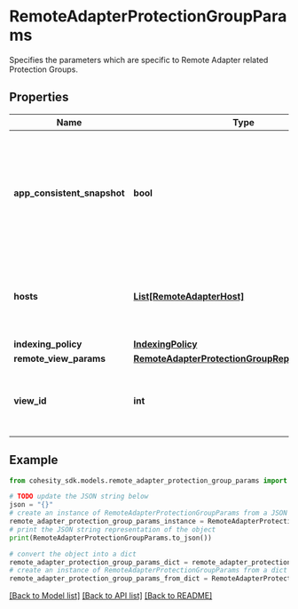 # RemoteAdapterProtectionGroupParams

Specifies the parameters which are specific to Remote Adapter related Protection Groups.

## Properties

Name | Type | Description | Notes
------------ | ------------- | ------------- | -------------
**app_consistent_snapshot** | **bool** | Specifies whether or not to quiesce apps and the file system in order to take app consistent snapshots. | [optional] 
**hosts** | [**List[RemoteAdapterHost]**](RemoteAdapterHost.md) | Specifies a list of hosts to protected in this protection group. | 
**indexing_policy** | [**IndexingPolicy**](IndexingPolicy.md) |  | [optional] 
**remote_view_params** | [**RemoteAdapterProtectionGroupReplicationParams**](RemoteAdapterProtectionGroupReplicationParams.md) |  | [optional] 
**view_id** | **int** | Specifies the id of the view where we put the script result data. | 

## Example

```python
from cohesity_sdk.models.remote_adapter_protection_group_params import RemoteAdapterProtectionGroupParams

# TODO update the JSON string below
json = "{}"
# create an instance of RemoteAdapterProtectionGroupParams from a JSON string
remote_adapter_protection_group_params_instance = RemoteAdapterProtectionGroupParams.from_json(json)
# print the JSON string representation of the object
print(RemoteAdapterProtectionGroupParams.to_json())

# convert the object into a dict
remote_adapter_protection_group_params_dict = remote_adapter_protection_group_params_instance.to_dict()
# create an instance of RemoteAdapterProtectionGroupParams from a dict
remote_adapter_protection_group_params_from_dict = RemoteAdapterProtectionGroupParams.from_dict(remote_adapter_protection_group_params_dict)
```
[[Back to Model list]](../README.md#documentation-for-models) [[Back to API list]](../README.md#documentation-for-api-endpoints) [[Back to README]](../README.md)


